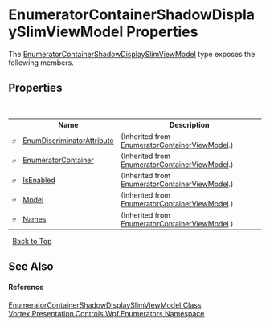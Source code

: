# EnumeratorContainerShadowDisplaySlimViewModel Properties
 

The <a href="T_Vortex_Presentation_Controls_Wpf_Enumerators_EnumeratorContainerShadowDisplaySlimViewModel.md">EnumeratorContainerShadowDisplaySlimViewModel</a> type exposes the following members.


## Properties
&nbsp;<table><tr><th></th><th>Name</th><th>Description</th></tr><tr><td>![Public property](media/pubproperty.gif "Public property")</td><td><a href="P_Vortex_Presentation_Controls_Wpf_Enumerators_EnumeratorContainerViewModel_EnumDiscriminatorAttribute.md">EnumDiscriminatorAttribute</a></td><td> (Inherited from <a href="T_Vortex_Presentation_Controls_Wpf_Enumerators_EnumeratorContainerViewModel.md">EnumeratorContainerViewModel</a>.)</td></tr><tr><td>![Public property](media/pubproperty.gif "Public property")</td><td><a href="P_Vortex_Presentation_Controls_Wpf_Enumerators_EnumeratorContainerViewModel_EnumeratorContainer.md">EnumeratorContainer</a></td><td> (Inherited from <a href="T_Vortex_Presentation_Controls_Wpf_Enumerators_EnumeratorContainerViewModel.md">EnumeratorContainerViewModel</a>.)</td></tr><tr><td>![Public property](media/pubproperty.gif "Public property")</td><td><a href="P_Vortex_Presentation_Controls_Wpf_Enumerators_EnumeratorContainerViewModel_IsEnabled.md">IsEnabled</a></td><td> (Inherited from <a href="T_Vortex_Presentation_Controls_Wpf_Enumerators_EnumeratorContainerViewModel.md">EnumeratorContainerViewModel</a>.)</td></tr><tr><td>![Public property](media/pubproperty.gif "Public property")</td><td><a href="P_Vortex_Presentation_Controls_Wpf_Enumerators_EnumeratorContainerViewModel_Model.md">Model</a></td><td> (Inherited from <a href="T_Vortex_Presentation_Controls_Wpf_Enumerators_EnumeratorContainerViewModel.md">EnumeratorContainerViewModel</a>.)</td></tr><tr><td>![Public property](media/pubproperty.gif "Public property")</td><td><a href="P_Vortex_Presentation_Controls_Wpf_Enumerators_EnumeratorContainerViewModel_Names.md">Names</a></td><td> (Inherited from <a href="T_Vortex_Presentation_Controls_Wpf_Enumerators_EnumeratorContainerViewModel.md">EnumeratorContainerViewModel</a>.)</td></tr></table>&nbsp;
<a href="#enumeratorcontainershadowdisplayslimviewmodel-properties">Back to Top</a>

## See Also


#### Reference
<a href="T_Vortex_Presentation_Controls_Wpf_Enumerators_EnumeratorContainerShadowDisplaySlimViewModel.md">EnumeratorContainerShadowDisplaySlimViewModel Class</a><br /><a href="N_Vortex_Presentation_Controls_Wpf_Enumerators.md">Vortex.Presentation.Controls.Wpf.Enumerators Namespace</a><br />